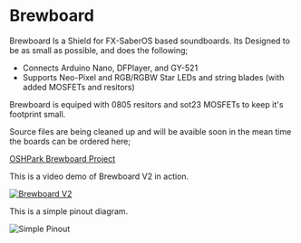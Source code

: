 # Brewboard
Brewboard Is a Shield for FX-SaberOS based soundboards. Its Designed to be as small as possible, and does the following;

 - Connects Arduino Nano, DFPlayer, and GY-521
 - Supports Neo-Pixel and RGB/RGBW Star LEDs and string blades (with added MOSFETs and resitors)

Brewboard is equiped with 0805 resitors and sot23 MOSFETs to keep it's footprint small.

Source files are being cleaned up and will be avaible soon in the mean time the boards can be ordered here;

[OSHPark Brewboard Project](https://oshpark.com/shared_projects/X0aroqsG)

This is a video demo of Brewboard V2 in action.

[![Brewboard V2](https://img.youtube.com/vi/12ZV0RvzIn0/0.jpg)](https://www.youtube.com/watch?v=12ZV0RvzIn0)

This is a simple pinout diagram.

![Simple Pinout](https://github.com/SaberRepublic/Brewboard/blob/master/README/BasicPinout.png)
